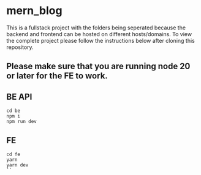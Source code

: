 # mern_blog

This is a fullstack project with the folders being seperated because the backend and frontend can be hosted on different hosts/domains.
To view the complete project please follow the instructions below after cloning this repository.

## Please make sure that you are running node 20 or later for the FE to work.

## BE API
```
cd be
npm i
npm run dev
```

## FE
```
cd fe
yarn
yarn dev
``
